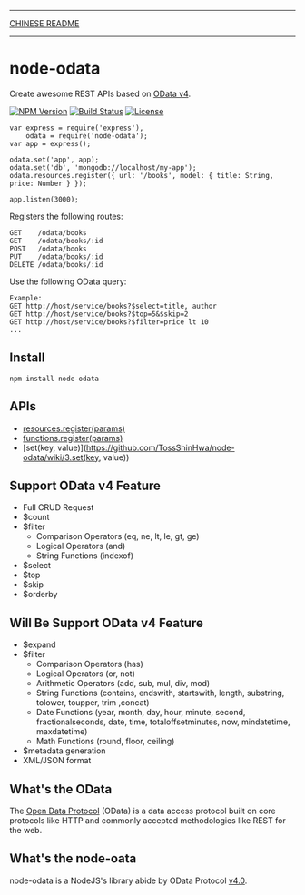 ***
[CHINESE README](https://github.com/TossShinHwa/node-odata/blob/master/README-cn.md)
***

node-odata
==========

Create awesome REST APIs based on [OData v4](http://www.odata.org/).

  [![NPM Version](https://img.shields.io/npm/v/node-odata.svg?style=flat)](https://www.npmjs.org/package/node-odata)
  [![Build Status](https://img.shields.io/travis/TossShinHwa/node-odata.svg?style=flat)](https://travis-ci.org/TossShinHwa/node-odata)
  [![License](http://img.shields.io/npm/l/node-odata.svg?style=flat)](https://github.com/TossShinHwa/node-odata/blob/master/LICENSE)

```
var express = require('express'),
    odata = require('node-odata');
var app = express();

odata.set('app', app);
odata.set('db', 'mongodb://localhost/my-app');
odata.resources.register({ url: '/books', model: { title: String, price: Number } });

app.listen(3000);
```

Registers the following routes:

```
GET    /odata/books
GET    /odata/books/:id
POST   /odata/books
PUT    /odata/books/:id
DELETE /odata/books/:id
```

Use the following OData query:

```
Example:
GET http://host/service/books?$select=title, author
GET http://host/service/books?$top=5&$skip=2
GET http://host/service/books?$filter=price lt 10
...

```

## Install

```
npm install node-odata
```


## APIs

* [resources.register(params)](https://github.com/TossShinHwa/node-odata/wiki/1.resources.register(params))
* [functions.register(params)](https://github.com/TossShinHwa/node-odata/wiki/2.functions.register(params))
* [set(key, value)](https://github.com/TossShinHwa/node-odata/wiki/3.set(key, value))

## Support OData v4 Feature

* Full CRUD Request
* $count
* $filter
  * Comparison Operators (eq, ne, lt, le, gt, ge)
  * Logical Operators (and)
  * String Functions (indexof)
* $select
* $top
* $skip
* $orderby


## Will Be Support OData v4 Feature

* $expand
* $filter
  * Comparison Operators (has)
  * Logical Operators (or, not)
  * Arithmetic Operators (add, sub, mul, div, mod)
  * String Functions (contains, endswith, startswith, length, substring, tolower, toupper, trim ,concat)
  * Date Functions (year, month, day, hour, minute, second, fractionalseconds, date, time, totaloffsetminutes, now, mindatetime, maxdatetime)
  * Math Functions (round, floor, ceiling)
* $metadata generation
* XML/JSON format


## What's the OData

The [Open Data Protocol](http://www.odata.org/) (OData) is a data access protocol built on core protocols like HTTP and commonly accepted methodologies like REST for the web.


## What's the node-oata

node-odata is a NodeJS's library abide by OData Protocol [v4.0](http://docs.oasis-open.org/odata/odata/v4.0/os/part1-protocol/odata-v4.0-os-part1-protocol.html).


